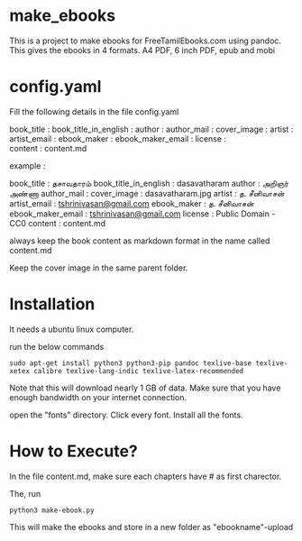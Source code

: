 # make_ebooks

This is a project to make ebooks for FreeTamilEbooks.com using pandoc.
This gives the ebooks in 4 formats. A4 PDF, 6 inch PDF, epub and mobi

# config.yaml

Fill the following details in the file config.yaml

book_title : 
book_title_in_english : 
author : 
author_mail : 
cover_image : 
artist : 
artist_email : 
ebook_maker : 
ebook_maker_email : 
license :  
content : content.md



example :

book_title : தசாவதாரம்
book_title_in_english : dasavatharam
author : அறிஞர் அண்ணா
author_mail : 
cover_image : dasavatharam.jpg
artist : த. சீனிவாசன்
artist_email : tshrinivasan@gmail.com
ebook_maker : த. சீனிவாசன்
ebook_maker_email : tshrinivasan@gmail.com
license : Public Domain - CC0 
content : content.md



always keep the book content as markdown format in the name called content.md

Keep the cover image in the same parent folder.


# Installation

It needs a ubuntu linux computer.


run the below commands

```
sudo apt-get install python3 python3-pip pandoc texlive-base texlive-xetex calibre texlive-lang-indic texlive-latex-recommended 
```


Note that this will download nearly 1 GB of data.
Make sure that you have enough bandwidth on your internet connection.




open the "fonts" directory.
Click every font.
Install all the fonts.


# How to Execute?

In the file content.md, make sure each chapters have # as first charector.

The, run 

```
python3 make-ebook.py
```


This will make the ebooks and store in a new folder as "ebookname"-upload





